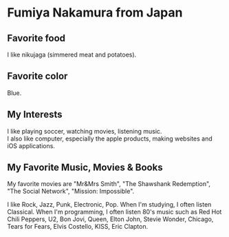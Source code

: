 # Fumiya Nakamura from Japan

## Favorite food

I like nikujaga (simmered meat and potatoes).  

## Favorite color

Blue.

## My Interests

I like playing soccer, watching movies, listening music.  
I also like computer, especially the apple products, making websites and iOS applications.

## My Favorite Music, Movies & Books

My favorite movies are "Mr&Mrs Smith", "The Shawshank Redemption", "The Social Network", "Mission: Impossible".

I like Rock, Jazz, Punk, Electronic, Pop.
When I'm studying, I often listen Classical.
When I'm programming, I often listen 80's music such as Red Hot Chili Peppers, U2, Bon Jovi, Queen, Elton John, Stevie Wonder, Chicago, Tears for Fears, Elvis Costello, KISS, Eric Clapton.
